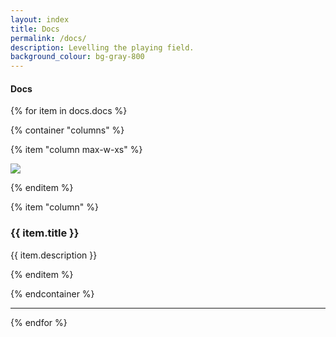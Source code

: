 ```yaml
---
layout: index
title: Docs
permalink: /docs/
description: Levelling the playing field.
background_colour: bg-gray-800
---
```


#### Docs

{% for item in docs.docs %}

{% container "columns" %}

{% item "column max-w-xs" %}

<img src="{{ item.image }}">

{% enditem %}

{% item "column" %}

### {{ item.title }}

{{ item.description }}

{% enditem %}

{% endcontainer %}

---

{% endfor %}
